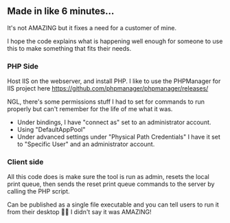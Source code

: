 ﻿## Made in like 6 minutes...
It's not AMAZING but it fixes a need for a customer of mine. 

I hope the code explains what is happening well enough for someone to use this to make something that fits their needs.

### PHP Side
Host IIS on the webserver, and install PHP. 
I like to use the PHPManager for IIS project here https://github.com/phpmanager/phpmanager/releases/

NGL, there's some permissions stuff I had to set for commands to run properly but can't remember for the life of me what it was. 

- Under bindings, I have "connect as" set to an administrator account.
- Using "DefaultAppPool"
- Under advanced settings under "Physical Path Credentials" I have it set to "Specific User" and an administrator account.

### Client side
All this code does is make sure the tool is run as admin, resets the local print queue, then sends the reset print queue commands to the server by calling the PHP script.

Can be published as a single file executable and you can tell users to run it from their desktop 🤷‍♀️ I didn't say it was AMAZING! 